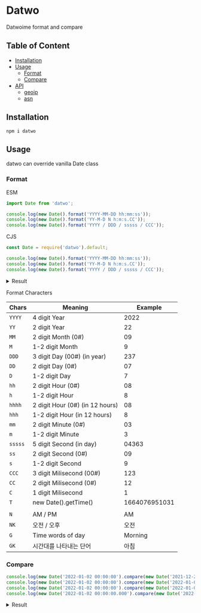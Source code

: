 # Datwo

Datwoime format and compare

## Table of Content

- [Installation](#installation)
- [Usage](#usage)
  - [Format](#format)
  - [Compare](#compare)
- [API](#api)
  - [geoip](#geoip)
  - [asn](#asn)

## Installation

```
npm i datwo
```

## Usage

datwo can override vanilla Date class

### Format

ESM

```js
import Date from 'datwo';

console.log(new Date().format('YYYY-MM-DD hh:mm:ss'));
console.log(new Date().format('YY-M-D N h:m:s.CC'));
console.log(new Date().format('YYYY / DDD / sssss / CCC'));
```

CJS

```js
const Date = require('datwo').default;

console.log(new Date().format('YYYY-MM-DD hh:mm:ss'));
console.log(new Date().format('YY-M-D N h:m:s.CC'));
console.log(new Date().format('YYYY / DDD / sssss / CCC'));
```

<details><summary>Result</summary>

```
2022-09-25 14:30:00
22-9-25 PM 2:30:0.02
2022 / 267 / 52200 / 023
```

</details>

Format Characters

| Chars   | Meaning                         | Example       |
| ------- | ------------------------------- | ------------- |
| `YYYY`  | 4 digit Year                    | 2022          |
| `YY`    | 2 digit Year                    | 22            |
| `MM`    | 2 digit Month (0#)              | 09            |
| `M`     | 1-2 digit Month                 | 9             |
| `DDD`   | 3 digit Day (00#) (in year)     | 237           |
| `DD`    | 2 digit Day (0#)                | 07            |
| `D`     | 1-2 digit Day                   | 7             |
| `hh`    | 2 digit Hour (0#)               | 08            |
| `h`     | 1-2 digit Hour                  | 8             |
| `hhhh`  | 2 digit Hour (0#) (in 12 hours) | 08            |
| `hhh`   | 1-2 digit Hour (in 12 hours)    | 8             |
| `mm`    | 2 digit Minute (0#)             | 03            |
| `m`     | 1-2 digit Minute                | 3             |
| `sssss` | 5 digit Second (in day)         | 04363         |
| `ss`    | 2 digit Second (0#)             | 09            |
| `s`     | 1-2 digit Second                | 9             |
| `CCC`   | 3 digit Milisecond (00#)        | 123           |
| `CC`    | 2 digit Milisecond (0#)         | 12            |
| `C`     | 1 digit Milisecond              | 1             |
| `T`     | new Date().getTime()            | 1664076951031 |
|         |                                 |               |
| `N`     | AM / PM                         | AM            |
| `NK`    | 오전 / 오후                     | 오전          |
| `G`     | Time words of day               | Morning       |
| `GK`    | 시간대를 나타내는 단어          | 아침          |

### Compare

```js
console.log(new Date('2022-01-02 00:00:00').compare(new Date('2021-12-29 00:05:00')));
console.log(new Date('2022-01-02 00:00:00').compare(new Date('2022-01-01 00:10:00')));
console.log(new Date('2022-01-02 00:00:00').compare(new Date('2022-01-01 24:53:00')));
console.log(new Date('2022-01-02 00:00:00.000').compare(new Date('2022-01-01 24:59:59.256')));
```

<details><summary>Result</summary>

```
사흘 전
23시간 전
7분 전
744밀리초 전
```

</details>
